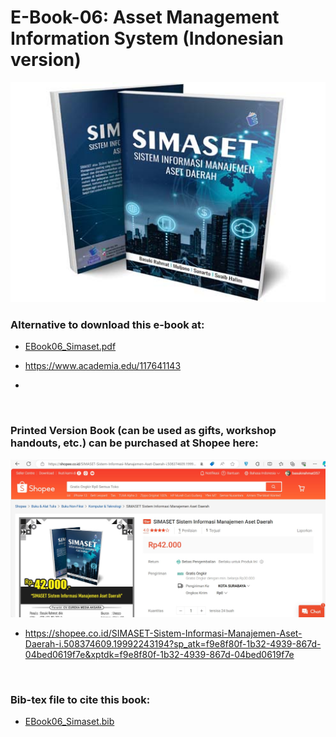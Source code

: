 # E-Book-06: Asset Management Information System (Indonesian version)

<p align="center">
  <img src="https://github.com/bsrahmat/ebook-06/blob/main/SIMASET.jpg" alt="" class="img-responsive" width="700">
</p>

### Alternative to download this e-book at:

- <a href="https://github.com/bsrahmat/ebook-06/blob/main/EBook06_Simaset.pdf" target="_blank">EBook06_Simaset.pdf</a>

- <a href="https://www.academia.edu/117641143" target="_blank">https://www.academia.edu/117641143</a>

- <a href="" target="_blank"></a>

<br>

### Printed Version Book (can be used as gifts, workshop handouts, etc.) can be purchased at Shopee here:

<p align="center">
<a href="https://shopee.co.id/SIMASET-Sistem-Informasi-Manajemen-Aset-Daerah-i.508374609.19992243194?sp_atk=f9e8f80f-1b32-4939-867d-04bed0619f7e&xptdk=f9e8f80f-1b32-4939-867d-04bed0619f7e" target="_blank"><img src="https://github.com/bsrahmat/ebook-06/blob/main/shopee_book06.jpg" alt="" class="img-responsive" width="700">
</a>
</p>

- <a href="https://shopee.co.id/SIMASET-Sistem-Informasi-Manajemen-Aset-Daerah-i.508374609.19992243194?sp_atk=f9e8f80f-1b32-4939-867d-04bed0619f7e&xptdk=f9e8f80f-1b32-4939-867d-04bed0619f7e" target="_blank">https://shopee.co.id/SIMASET-Sistem-Informasi-Manajemen-Aset-Daerah-i.508374609.19992243194?sp_atk=f9e8f80f-1b32-4939-867d-04bed0619f7e&xptdk=f9e8f80f-1b32-4939-867d-04bed0619f7e</a>

<br>

### Bib-tex file to cite this book:

- <a href="https://github.com/bsrahmat/ebook-06/blob/main/EBook06_Simaset.bib" target="_blank">EBook06_Simaset.bib</a>

<br>

